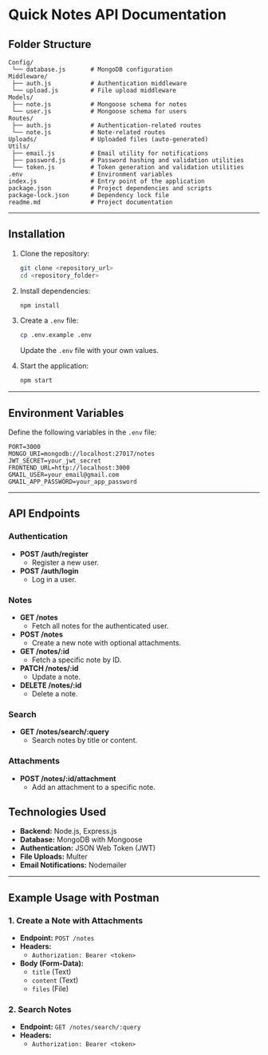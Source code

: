 # Quick Notes API Documentation
## Folder Structure

```
Config/
 └── database.js       # MongoDB configuration
Middleware/
 ├── auth.js           # Authentication middleware
 └── upload.js         # File upload middleware
Models/
 ├── note.js           # Mongoose schema for notes
 └── user.js           # Mongoose schema for users
Routes/
 ├── auth.js           # Authentication-related routes
 └── note.js           # Note-related routes
Uploads/               # Uploaded files (auto-generated)
Utils/
 ├── email.js          # Email utility for notifications
 ├── password.js       # Password hashing and validation utilities
 └── token.js          # Token generation and validation utilities
.env                   # Environment variables
index.js               # Entry point of the application
package.json           # Project dependencies and scripts
package-lock.json      # Dependency lock file
readme.md              # Project documentation
```

---

## Installation

1. Clone the repository:
   ```bash
   git clone <repository_url>
   cd <repository_folder>
   ```

2. Install dependencies:
   ```bash
   npm install
   ```

3. Create a `.env` file:
   ```bash
   cp .env.example .env
   ```
   Update the `.env` file with your own values.

4. Start the application:
   ```bash
   npm start
   ```

---

## Environment Variables
Define the following variables in the `.env` file:

```env
PORT=3000
MONGO_URI=mongodb://localhost:27017/notes
JWT_SECRET=your_jwt_secret
FRONTEND_URL=http://localhost:3000
GMAIL_USER=your_email@gmail.com
GMAIL_APP_PASSWORD=your_app_password
```

---

## API Endpoints

### Authentication
- **POST /auth/register**
  - Register a new user.
- **POST /auth/login**
  - Log in a user.

### Notes
- **GET /notes**
  - Fetch all notes for the authenticated user.
- **POST /notes**
  - Create a new note with optional attachments.
- **GET /notes/:id**
  - Fetch a specific note by ID.
- **PATCH /notes/:id**
  - Update a note.
- **DELETE /notes/:id**
  - Delete a note.

### Search
- **GET /notes/search/:query**
  - Search notes by title or content.

### Attachments
- **POST /notes/:id/attachment**
  - Add an attachment to a specific note.


## Technologies Used

- **Backend:** Node.js, Express.js
- **Database:** MongoDB with Mongoose
- **Authentication:** JSON Web Token (JWT)
- **File Uploads:** Multer
- **Email Notifications:** Nodemailer

---

## Example Usage with Postman

### 1. Create a Note with Attachments
- **Endpoint:** `POST /notes`
- **Headers:**
  - `Authorization: Bearer <token>`
- **Body (Form-Data):**
  - `title` (Text)
  - `content` (Text)
  - `files` (File)

### 2. Search Notes
- **Endpoint:** `GET /notes/search/:query`
- **Headers:**
  - `Authorization: Bearer <token>`
  ```

